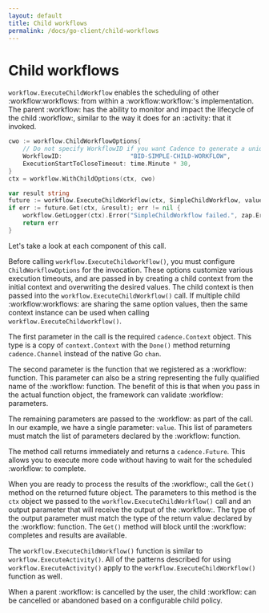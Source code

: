 ```yaml
---
layout: default
title: Child workflows
permalink: /docs/go-client/child-workflows
---
```


# Child workflows

`workflow.ExecuteChildWorkflow` enables the scheduling of other :workflow:workflows: from within a :workflow:workflow:'s
implementation. The parent :workflow: has the ability to monitor and impact the lifecycle of the child
:workflow:, similar to the way it does for an :activity: that it invoked.

```go
cwo := workflow.ChildWorkflowOptions{
    // Do not specify WorkflowID if you want Cadence to generate a unique ID for the child execution.
    WorkflowID:                   "BID-SIMPLE-CHILD-WORKFLOW",
    ExecutionStartToCloseTimeout: time.Minute * 30,
}
ctx = workflow.WithChildOptions(ctx, cwo)

var result string
future := workflow.ExecuteChildWorkflow(ctx, SimpleChildWorkflow, value)
if err := future.Get(ctx, &result); err != nil {
    workflow.GetLogger(ctx).Error("SimpleChildWorkflow failed.", zap.Error(err))
    return err
}
```
Let's take a look at each component of this call.

Before calling `workflow.ExecuteChildworkflow()`, you must configure `ChildWorkflowOptions` for the
invocation. These options customize various execution timeouts, and are passed in by creating a child
context from the initial context and overwriting the desired values. The child context is then passed
into the `workflow.ExecuteChildWorkflow()` call. If multiple child :workflow:workflows: are sharing the same option
values, then the same context instance can be used when calling `workflow.ExecuteChildworkflow()`.

The first parameter in the call is the required `cadence.Context` object. This type is a copy of
`context.Context` with the `Done()` method returning `cadence.Channel` instead of the native Go `chan`.

The second parameter is the function that we registered as a :workflow: function. This parameter can
also be a string representing the fully qualified name of the :workflow: function. The benefit of this
is that when you pass in the actual function object, the framework can validate :workflow: parameters.

The remaining parameters are passed to the :workflow: as part of the call. In our example, we have a
single parameter: `value`. This list of parameters must match the list of parameters declared by
the :workflow: function.

The method call returns immediately and returns a `cadence.Future`. This allows you to execute more
code without having to wait for the scheduled :workflow: to complete.

When you are ready to process the results of the :workflow:, call the `Get()` method on the returned future
object. The parameters to this method is the `ctx` object we passed to the
`workflow.ExecuteChildWorkflow()` call and an output parameter that will receive the output of the
:workflow:. The type of the output parameter must match the type of the return value declared by the
:workflow: function. The `Get()` method will block until the :workflow: completes and results are
available.

The `workflow.ExecuteChildWorkflow()` function is similar to `workflow.ExecuteActivity()`. All of the
patterns described for using `workflow.ExecuteActivity()` apply to the `workflow.ExecuteChildWorkflow()`
function as well.

When a parent :workflow: is cancelled by the user, the child :workflow: can be cancelled or abandoned
based on a configurable child policy.
